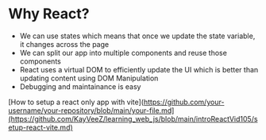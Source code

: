 # Why React?
- We can use states which means that once we update the state variable, it changes across the page
- We can split our app into multiple components and reuse those components
- React uses a virtual DOM to efficiently update the UI which is better than updating content using DOM Manipulation
- Debugging and maintainance is easy

[How to setup a react only app with vite](https://github.com/your-username/your-repository/blob/main/your-file.md](https://github.com/KayVeeZ/learning_web_js/blob/main/introReactVid105/setup-react-vite.md)
